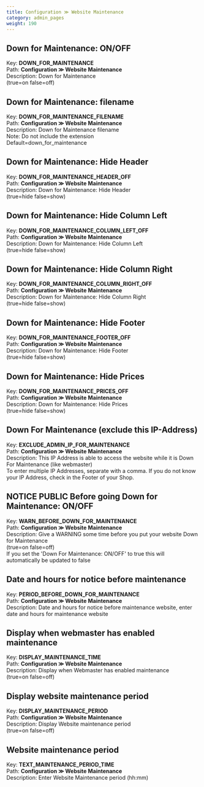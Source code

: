 ```yaml
---
title: Configuration ≫ Website Maintenance
category: admin_pages
weight: 190 
---
```


<h2 id="down_for_maintenance_onoff">Down for Maintenance: ON/OFF</h2>

<div class='indent'>Key: <b>DOWN_FOR_MAINTENANCE</b><br />
Path: <b>Configuration ≫ Website Maintenance</b><br />
Description: Down for Maintenance <br />(true=on false=off)</div>


<h2 id="down_for_maintenance_filename">Down for Maintenance: filename</h2>

<div class='indent'>Key: <b>DOWN_FOR_MAINTENANCE_FILENAME</b><br />
Path: <b>Configuration ≫ Website Maintenance</b><br />
Description: Down for Maintenance filename<br />Note: Do not include the extension<br />Default=down_for_maintenance</div>


<h2 id="down_for_maintenance_hide_header">Down for Maintenance: Hide Header</h2>

<div class='indent'>Key: <b>DOWN_FOR_MAINTENANCE_HEADER_OFF</b><br />
Path: <b>Configuration ≫ Website Maintenance</b><br />
Description: Down for Maintenance: Hide Header <br />(true=hide false=show)</div>


<h2 id="down_for_maintenance_hide_column_left">Down for Maintenance: Hide Column Left</h2>

<div class='indent'>Key: <b>DOWN_FOR_MAINTENANCE_COLUMN_LEFT_OFF</b><br />
Path: <b>Configuration ≫ Website Maintenance</b><br />
Description: Down for Maintenance: Hide Column Left <br />(true=hide false=show)</div>


<h2 id="down_for_maintenance_hide_column_right">Down for Maintenance: Hide Column Right</h2>

<div class='indent'>Key: <b>DOWN_FOR_MAINTENANCE_COLUMN_RIGHT_OFF</b><br />
Path: <b>Configuration ≫ Website Maintenance</b><br />
Description: Down for Maintenance: Hide Column Right <br />(true=hide false=show)</div>


<h2 id="down_for_maintenance_hide_footer">Down for Maintenance: Hide Footer</h2>

<div class='indent'>Key: <b>DOWN_FOR_MAINTENANCE_FOOTER_OFF</b><br />
Path: <b>Configuration ≫ Website Maintenance</b><br />
Description: Down for Maintenance: Hide Footer <br />(true=hide false=show)</div>


<h2 id="down_for_maintenance_hide_prices">Down for Maintenance: Hide Prices</h2>

<div class='indent'>Key: <b>DOWN_FOR_MAINTENANCE_PRICES_OFF</b><br />
Path: <b>Configuration ≫ Website Maintenance</b><br />
Description: Down for Maintenance: Hide Prices <br />(true=hide false=show)</div>


<h2 id="down_for_maintenance_exclude_this_ipaddress">Down For Maintenance (exclude this IP-Address)</h2>

<div class='indent'>Key: <b>EXCLUDE_ADMIN_IP_FOR_MAINTENANCE</b><br />
Path: <b>Configuration ≫ Website Maintenance</b><br />
Description: This IP Address is able to access the website while it is Down For Maintenance (like webmaster)<br />To enter multiple IP Addresses, separate with a comma. If you do not know your IP Address, check in the Footer of your Shop.</div>


<h2 id="notice_public_before_going_down_for_maintenance_onoff">NOTICE PUBLIC Before going Down for Maintenance: ON/OFF</h2>

<div class='indent'>Key: <b>WARN_BEFORE_DOWN_FOR_MAINTENANCE</b><br />
Path: <b>Configuration ≫ Website Maintenance</b><br />
Description: Give a WARNING some time before you put your website Down for Maintenance<br />(true=on false=off)<br />If you set the 'Down For Maintenance: ON/OFF' to true this will automatically be updated to false</div>


<h2 id="date_and_hours_for_notice_before_maintenance">Date and hours for notice before maintenance</h2>

<div class='indent'>Key: <b>PERIOD_BEFORE_DOWN_FOR_MAINTENANCE</b><br />
Path: <b>Configuration ≫ Website Maintenance</b><br />
Description: Date and hours for notice before maintenance website, enter date and hours for maintenance website</div>


<h2 id="display_when_webmaster_has_enabled_maintenance">Display when webmaster has enabled maintenance</h2>

<div class='indent'>Key: <b>DISPLAY_MAINTENANCE_TIME</b><br />
Path: <b>Configuration ≫ Website Maintenance</b><br />
Description: Display when Webmaster has enabled maintenance <br />(true=on false=off)<br /></div>


<h2 id="display_website_maintenance_period">Display website maintenance period</h2>

<div class='indent'>Key: <b>DISPLAY_MAINTENANCE_PERIOD</b><br />
Path: <b>Configuration ≫ Website Maintenance</b><br />
Description: Display Website maintenance period <br />(true=on false=off)<br /></div>


<h2 id="website_maintenance_period">Website maintenance period</h2>

<div class='indent'>Key: <b>TEXT_MAINTENANCE_PERIOD_TIME</b><br />
Path: <b>Configuration ≫ Website Maintenance</b><br />
Description: Enter Website Maintenance period (hh:mm)</div>


